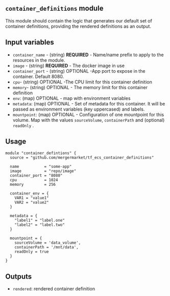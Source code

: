 `container_definitions` module
-----------------------------

This module should contain the logic that generates our default set of container definitions,
providing the rendered definitions as an output.

Input variables
---------------

 * `container_name` - (string) **REQUIRED** - Name/name prefix to apply to the resources in the module.
 * `image` - (string) **REQUIRED** - The docker image in use
 * `container_port` - (string) OPTIONAL -App port to expose in the container. Default 8080.
 * `cpu`- (string) OPTIONAL -The CPU limit for this container definition
 * `memory`- (string) OPTIONAL - The memory limit for this container definition
 * `env`: (map) OPTIONAL - map with environment variables
 * `metadata`: (map) OPTIONAL - Set of metadata for this container. It will be passed as environment variables (key uppercased) and labels.
 * `mountpoint`: (map) OPTIONAL - Configuration of one mountpoint for this volume. Map with the values `sourceVolume`, `containerPath` and (optional) `readOnly` .

Usage
-----

```hcl
module "container_defintions" {
  source = "github.com/mergermarket/tf_ecs_container_definitions"

  name           = "some-app"
  image          = "repo/image"
  container_port = "8080"
  cpu            = 1024
  memory         = 256

  container_env = {
    VAR1 = "value1"
    VAR2 = "value2"
  }

  metadata = {
    "label1" = "label.one"
    "label2" = "label.two"
  }

  mountpoint = {
	sourceVolume = 'data_volume',
    containerPath = '/mnt/data',
    readOnly = true
  }
}
```

Outputs
-------

 * `rendered`: rendered container definition
